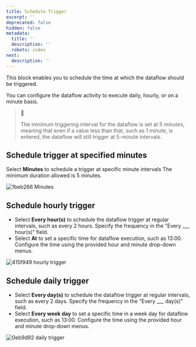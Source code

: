```yaml
---
title: Schedule Trigger
excerpt: ''
deprecated: false
hidden: false
metadata:
  title: ''
  description: ''
  robots: index
next:
  description: ''
---
```

This block enables you to schedule the time at which the dataflow should be triggered. 

You can configure the dataflow activity to execute daily, hourly, or on a minute basis.

> 🚧
>
> The minimum triggering interval for the dataflow is set at 5 minutes, meaning that even if a value less than that, such as 1 minute, is entered, the dataflow will still trigger at 5-minute intervals.

## Schedule trigger at specified minutes

Select **Minutes** to schedule a trigger at specific minute intervals The minimum duration allowed is 5 minutes.

![1beb266 Minutes](https://files.readme.io/1beb266-Minutes.png)

## Schedule hourly trigger

* Select **Every hour(s)** to schedule the dataflow trigger at regular intervals, such as every 2 hours. Specify the frequency in the "Every \_\_\_ hour(s)" field.
* Select **At** to set a specific time for dataflow execution, such as 13:00. Configure the time using the provided hour and minute drop-down menus.

![415f949 hourly trigger](https://files.readme.io/415f949-hourly_trigger.jpg)

## Schedule daily trigger

* Select **Every day(s)** to schedule the dataflow trigger at regular intervals, such as every 2 days. Specify the frequency in the "Every  \_\_\_ day(s)" field.
* Select **Every week day** to set a specific time in a week day for dataflow execution, such as 13:00. Configure the time using the provided hour and minute drop-down menus.

![0eb9d92 daily trigger](https://files.readme.io/0eb9d92-daily_trigger.jpg)

#
